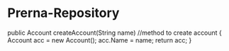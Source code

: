 # Prerna-Repository
public Account createAccount(String name) 
//method to create account 
{ 
Account acc = new Account();
acc.Name = name;
return acc; 
}
